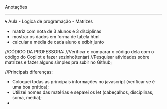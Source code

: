 Anotações
__________________________________________

🌀 Aula - Logica de programação - Matrizes

- matriz com nota de 3 alunos e 3 disciplinas
- mostrar os dados em forma de tabela html
- calcular a média de cada aluno e exibir junto

//CÓDIGO DA PROFESSORA:
//Verificar e comparar o código dela com o código do Copilot e fazer sozinho(tentar)
//Pesquisar atividades sobre matrizes e fazer alguns simples pra subir no Github;

//Principais diferenças:
- Coloquei todas as principais informações no javascript (verificar se é uma boa prática);
- Utilizei nomes das matérias e separei os let (cabeçalhos, disciplinas, soma, media);
- 


